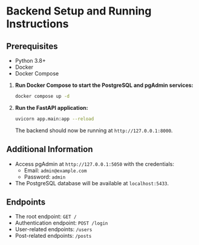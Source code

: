 # Backend Setup and Running Instructions

## Prerequisites

- Python 3.8+
- Docker
- Docker Compose


1. **Run Docker Compose to start the PostgreSQL and pgAdmin services:**
   ```sh
   docker compose up -d
   ```

2. **Run the FastAPI application:**
   ```sh
   uvicorn app.main:app --reload
   ```

   The backend should now be running at `http://127.0.0.1:8000`.

## Additional Information

- Access pgAdmin at `http://127.0.0.1:5050` with the credentials:
  - Email: `admin@example.com`
  - Password: `admin`
- The PostgreSQL database will be available at `localhost:5433`.

## Endpoints

- The root endpoint: `GET /`
- Authentication endpoint: `POST /login`
- User-related endpoints: `/users`
- Post-related endpoints: `/posts`
